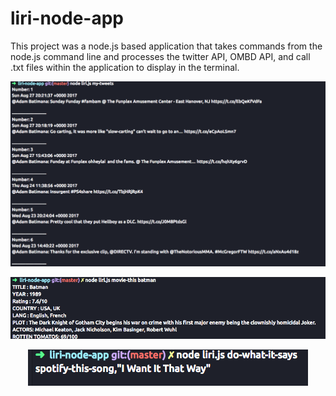 # liri-node-app

This project was a node.js based application that takes commands from the node.js command line and processes the twitter API, OMBD API, and call .txt files within the application to display in the terminal.

<p align="center">
  <img src="/liriTweets.png" />
</p>

<p align="center">
  <img src="/lirimovie.png" />
</p>

<p align="center">
  <img src="/liridwis.png" />
</p>
